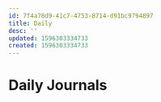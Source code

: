 ```yaml
---
id: 7f4a78d9-41c7-4753-8714-d91bc9794897
title: Daily
desc: ''
updated: 1596303334733
created: 1596303334733
---
```


# Daily Journals